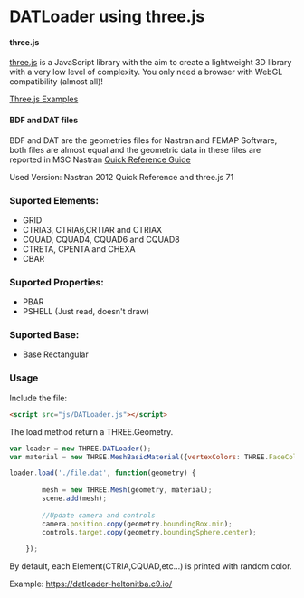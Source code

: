 DATLoader using three.js
========

#### three.js ####
[three.js](http://threejs.org/) is a JavaScript library with the aim to create a lightweight 3D library with a very low level of complexity.
You only need a browser with WebGL compatibility (almost all)!

[Three.js Examples](http://threejs.org/examples/)

#### BDF and DAT files ####

BDF and DAT are the geometries files for Nastran and FEMAP Software, both files are almost equal and the geometric data in these files are reported in MSC Nastran [Quick Reference Guide](https://simcompanion.mscsoftware.com/infocenter/index?page=content&id=DOC10004)

Used Version: Nastran 2012 Quick Reference and three.js 71

### Suported Elements: ###
- GRID
- CTRIA3, CTRIA6,CRTIAR and CTRIAX
- CQUAD, CQUAD4, CQUAD6 and CQUAD8 
- CTRETA, CPENTA and CHEXA
- CBAR
 
### Suported Properties: ###
- PBAR
- PSHELL (Just read, doesn't draw)

### Suported Base: ###
- Base Rectangular 


### Usage ###

Include the file:
```html
<script src="js/DATLoader.js"></script>
```

The load method return a THREE.Geometry.
```javascript
var loader = new THREE.DATLoader();    
var material = new THREE.MeshBasicMaterial({vertexColors: THREE.FaceColors,side: THREE.DoubleSide});

loader.load('./file.dat', function(geometry) {
        
        mesh = new THREE.Mesh(geometry, material);        
        scene.add(mesh);
        
        //Update camera and controls
        camera.position.copy(geometry.boundingBox.min);
        controls.target.copy(geometry.boundingSphere.center);
  
    });
```
By default, each Element(CTRIA,CQUAD,etc...) is printed with random color.

Example: https://datloader-heltonitba.c9.io/
